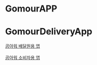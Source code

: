 # GomourAPP

# GomourDeliveryApp
[곰아워 배달원용 앱](https://github.com/dddiri/GomourDeliveryApp)
<br><br>
[곰아워 소비자용 앱](https://github.com/parkjieun16/GomourCustomerApp.git)


